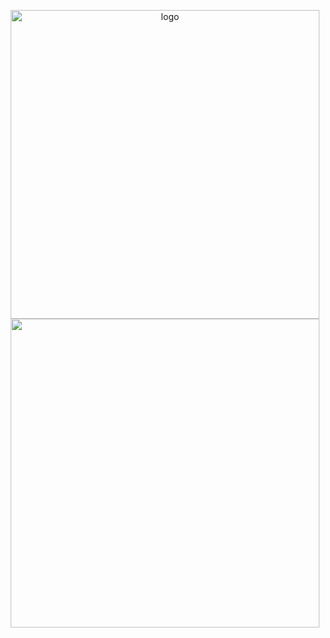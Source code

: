 <p align="center">
  <img width="494" src="https://github-readme-stats.vercel.app/api?username=n0c1337&count_private=true&show_icons=true&hide_title=true" alt="logo">
  <img width="494" src="https://github-readme-stats.vercel.app/api/top-langs?username=n0c1337&layout=compact&hide_border=true&include_all_commits=true&count_private=true">
</p>
